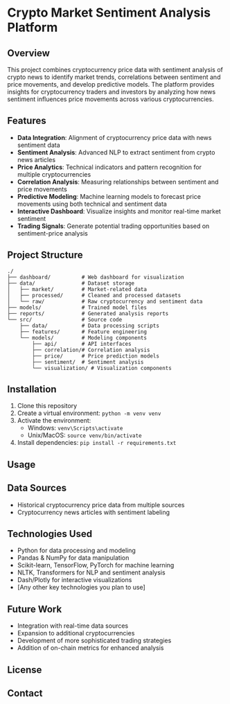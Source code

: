 # Crypto Market Sentiment Analysis Platform

## Overview
This project combines cryptocurrency price data with sentiment analysis of crypto news to identify market trends, correlations between sentiment and price movements, and develop predictive models. The platform provides insights for cryptocurrency traders and investors by analyzing how news sentiment influences price movements across various cryptocurrencies.

## Features
- **Data Integration**: Alignment of cryptocurrency price data with news sentiment data
- **Sentiment Analysis**: Advanced NLP to extract sentiment from crypto news articles
- **Price Analytics**: Technical indicators and pattern recognition for multiple cryptocurrencies
- **Correlation Analysis**: Measuring relationships between sentiment and price movements
- **Predictive Modeling**: Machine learning models to forecast price movements using both technical and sentiment data
- **Interactive Dashboard**: Visualize insights and monitor real-time market sentiment
- **Trading Signals**: Generate potential trading opportunities based on sentiment-price analysis

## Project Structure
```
./
├── dashboard/          # Web dashboard for visualization
├── data/               # Dataset storage
│   ├── market/         # Market-related data
│   ├── processed/      # Cleaned and processed datasets
│   └── raw/            # Raw cryptocurrency and sentiment data
├── models/             # Trained model files
├── reports/            # Generated analysis reports
└── src/                # Source code
    ├── data/           # Data processing scripts
    ├── features/       # Feature engineering
    └── models/         # Modeling components
        ├── api/        # API interfaces
        ├── correlation/# Correlation analysis
        ├── price/      # Price prediction models
        ├── sentiment/  # Sentiment analysis
        └── visualization/ # Visualization components
```

## Installation
1. Clone this repository
2. Create a virtual environment: `python -m venv venv`
3. Activate the environment: 
   - Windows: `venv\Scripts\activate`
   - Unix/MacOS: `source venv/bin/activate`
4. Install dependencies: `pip install -r requirements.txt`

## Usage


## Data Sources
- Historical cryptocurrency price data from multiple sources
- Cryptocurrency news articles with sentiment labeling

## Technologies Used
- Python for data processing and modeling
- Pandas & NumPy for data manipulation
- Scikit-learn, TensorFlow, PyTorch for machine learning
- NLTK, Transformers for NLP and sentiment analysis
- Dash/Plotly for interactive visualizations
- [Any other key technologies you plan to use]

## Future Work
- Integration with real-time data sources
- Expansion to additional cryptocurrencies
- Development of more sophisticated trading strategies
- Addition of on-chain metrics for enhanced analysis

## License


## Contact
